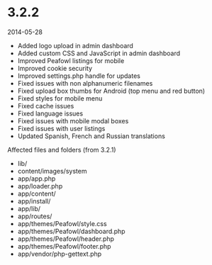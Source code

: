 # 3.2.2

2014-05-28

- Added logo upload in admin dashboard
- Added custom CSS and JavaScript in admin dashboard
- Improved Peafowl listings for mobile
- Improved cookie security
- Improved settings.php handle for updates
- Fixed issues with non alphanumeric filenames
- Fixed upload box thumbs for Android (top menu and red button)
- Fixed styles for mobile menu
- Fixed cache issues
- Fixed language issues
- Fixed issues with mobile modal boxes
- Fixed issues with user listings
- Updated Spanish, French and Russian translations

Affected files and folders (from 3.2.1)

- lib/
- content/images/system
- app/app.php
- app/loader.php
- app/content/
- app/install/
- app/lib/
- app/routes/
- app/themes/Peafowl/style.css
- app/themes/Peafowl/dashboard.php
- app/themes/Peafowl/header.php
- app/themes/Peafowl/footer.php
- app/vendor/php-gettext.php
